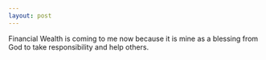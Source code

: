 ```yaml
---
layout: post
---
```


Financial Wealth is coming to me now because it is mine as a blessing from God to take responsibility and help others.
